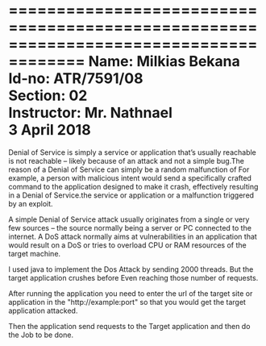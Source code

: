======================================================================================
             Name: Milkias Bekana                                                 
             Id-no: ATR/7591/08                                                   
             Section: 02                                                          
             Instructor: Mr. Nathnael                                             
             3 April 2018                                                         
======================================================================================



Denial of Service is simply a service or application that’s usually 
reachable is not reachable – likely because of an attack and not a simple 
bug.The reason of a Denial of Service can simply be a random malfunction of 
For example, a person with malicious intent would send a specifically crafted 
command to the application designed to make it crash, effectively resulting in 
a Denial of Service.the service or application or a malfunction triggered by an exploit. 

A simple Denial of Service attack usually originates from a single or very few 
sources – the source normally being a server or PC connected to the internet. 
A DoS attack normally aims at vulnerabilities in an application that would result 
on a DoS or tries to overload CPU or RAM resources of the target machine.

I used java to implement the Dos Attack by sending 2000 threads. But the target application 
crushes before Even reaching those number of requests. 

After running the application you need to enter the url of the target site or application in the
"http://example:port" so that you would get the target application attacked.

Then the application send requests to the Target application and then do the Job to be done.
